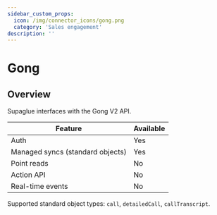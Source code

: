 ```yaml
---
sidebar_custom_props:
  icon: /img/connector_icons/gong.png
  category: 'Sales engagement'
description: ''
---
```


# Gong

## Overview

Supaglue interfaces with the Gong V2 API.

| Feature                          | Available |
| -------------------------------- | --------- |
| Auth                             | Yes       |
| Managed syncs (standard objects) | Yes       |
| Point reads                      | No        |
| Action API                       | No        |
| Real-time events                 | No        |

Supported standard object types: `call`, `detailedCall`, `callTranscript`.
